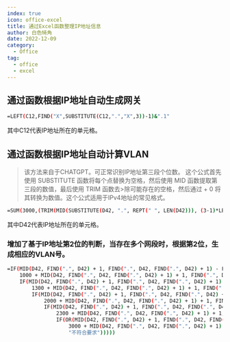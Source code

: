 ```yaml
---
index: true
icon: office-excel
title: 通过Excel函数整理IP地址信息
author: 白色犄角
date: 2022-12-09
category:
  - Office
tag:
  - office
  - excel
---
```


## 通过函数根据IP地址自动生成网关

```bash
=LEFT(C12,FIND("X",SUBSTITUTE(C12,".","X",3))-1)&".1"
```

其中C12代表IP地址所在的单元格。

## 通过函数根据IP地址自动计算VLAN

>该方法来自于CHATGPT。可正常识别IP地址第三段个位数。
>这个公式首先使用 SUBSTITUTE 函数将每个点替换为空格，然后使用 MID 函数提取第三段的数值，最后使用 TRIM 函数去>除可能存在的空格，然后通过 + 0 将其转换为数值。这个公式适用于IPv4地址的常见格式。

```bash
=SUM(3000,(TRIM(MID(SUBSTITUTE(D42, ".", REPT(" ", LEN(D42))), (3-1)*LEN(D42)+1, LEN(D42))) + 0))
```

其中D42代表IP地址所在的单元格。

### 增加了基于IP地址第2位的判断，当存在多个网段时，根据第2位，生成相应的VLAN号。

```bash
=IF(MID(D42, FIND(".", D42) + 1, FIND(".", D42, FIND(".", D42) + 1) - FIND(".", D42) - 1) = "130", 
    1000 + MID(D42, FIND(".", D42, FIND(".", D42) + 1) + 1, FIND(".", D42, FIND(".", D42, FIND(".", D42) + 1) + 1) - FIND(".", D42, FIND(".", D42) + 1) - 1) + 0, 
    IF(MID(D42, FIND(".", D42) + 1, FIND(".", D42, FIND(".", D42) + 1) - FIND(".", D42) - 1) = "131", 
        1300 + MID(D42, FIND(".", D42, FIND(".", D42) + 1) + 1, FIND(".", D42, FIND(".", D42, FIND(".", D42) + 1) + 1) - FIND(".", D42, FIND(".", D42) + 1) - 1) + 0,
        IF(MID(D42, FIND(".", D42) + 1, FIND(".", D42, FIND(".", D42) + 1) - FIND(".", D42) - 1) = "132", 
            2000 + MID(D42, FIND(".", D42, FIND(".", D42) + 1) + 1, FIND(".", D42, FIND(".", D42, FIND(".", D42) + 1) + 1) - FIND(".", D42, FIND(".", D42) + 1) - 1) + 0,
            IF(MID(D42, FIND(".", D42) + 1, FIND(".", D42, FIND(".", D42) + 1) - FIND(".", D42) - 1) = "133", 
                2300 + MID(D42, FIND(".", D42, FIND(".", D42) + 1) + 1, FIND(".", D42, FIND(".", D42, FIND(".", D42) + 1) + 1) - FIND(".", D42, FIND(".", D42) + 1) - 1) + 0,
                IF(OR(MID(D42, FIND(".", D42) + 1, FIND(".", D42, FIND(".", D42) + 1) - FIND(".", D42) - 1) = "134", MID(D42, FIND(".", D42) + 1, FIND(".", D42, FIND(".", D42) + 1) - FIND(".", D42) - 1) = "136"), 
                    3000 + MID(D42, FIND(".", D42, FIND(".", D42) + 1) + 1, FIND(".", D42, FIND(".", D42, FIND(".", D42) + 1) + 1) - FIND(".", D42, FIND(".", D42) + 1) - 1) + 0, 
                    "不符合要求")))))

```
